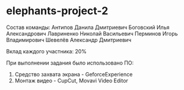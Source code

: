 # elephants-project-2

Состав команды: 
Антипов Данила Дмитриевич
Боговский Илья Александрович
Лавриненко Николай Васильевич
Перминов Игорь Владимирович
Шевелёв Александр Дмитриевич

Вклад каждого участника: 20%

При выполнении задания было использовано ПО:
1. Средство захвата экрана - GeforceExperience
2. Монтаж видео - CupCut, Movavi Video Editor
